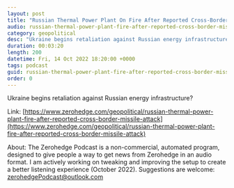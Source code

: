 ```yaml
---
layout: post
title: "Russian Thermal Power Plant On Fire After Reported Cross-Border Missile Attack"
audio: russian-thermal-power-plant-fire-after-reported-cross-border-missile-attack-0
category: geopolitical
desc: "Ukraine begins retaliation against Russian energy infrastructure?"
duration: 00:03:20
length: 200
datetime: Fri, 14 Oct 2022 18:20:00 +0000
tags: podcast
guid: russian-thermal-power-plant-fire-after-reported-cross-border-missile-attack-0
order: 0
---
```

Ukraine begins retaliation against Russian energy infrastructure?

Link: [https://www.zerohedge.com/geopolitical/russian-thermal-power-plant-fire-after-reported-cross-border-missile-attack](https://www.zerohedge.com/geopolitical/russian-thermal-power-plant-fire-after-reported-cross-border-missile-attack)

About: The Zerohedge Podcast is a non-commercial, automated program, designed to give people a way to get news from Zerohedge in an audio format.  I am actively working on tweaking and improving the setup to create a better listening experience (October 2022).  Suggestions are welcome: [zerohedgePodcast@outlook.com](mailto:zerohedgePodcast@outlook.com)